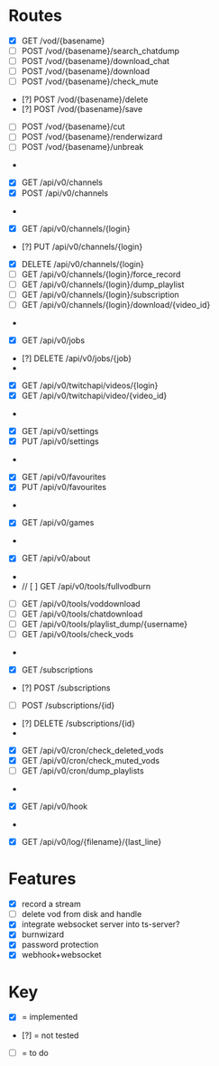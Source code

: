 # Routes
- [x] GET /vod/{basename}
- [ ] POST /vod/{basename}/search_chatdump
- [ ] POST /vod/{basename}/download_chat
- [ ] POST /vod/{basename}/download
- [ ] POST /vod/{basename}/check_mute
- [?] POST /vod/{basename}/delete
- [?] POST /vod/{basename}/save
- [ ] POST /vod/{basename}/cut
- [ ] POST /vod/{basename}/renderwizard
- [ ] POST /vod/{basename}/unbreak
- 
- [x] GET /api/v0/channels
- [x] POST /api/v0/channels
- 
- [x] GET /api/v0/channels/{login}
- [?] PUT /api/v0/channels/{login}
- [x] DELETE /api/v0/channels/{login}
- [ ] GET /api/v0/channels/{login}/force_record
- [ ] GET /api/v0/channels/{login}/dump_playlist
- [ ] GET /api/v0/channels/{login}/subscription
- [ ] GET /api/v0/channels/{login}/download/{video_id}
- 
- [x] GET /api/v0/jobs
- [?] DELETE /api/v0/jobs/{job}
- 
- [x] GET /api/v0/twitchapi/videos/{login}
- [x] GET /api/v0/twitchapi/video/{video_id}
- 
- [x] GET /api/v0/settings
- [x] PUT /api/v0/settings
- 
- [x] GET /api/v0/favourites
- [x] PUT /api/v0/favourites
- 
- [x] GET /api/v0/games
- 
- [x] GET /api/v0/about
- 
- // [ ] GET /api/v0/tools/fullvodburn
- [ ] GET /api/v0/tools/voddownload
- [ ] GET /api/v0/tools/chatdownload
- [ ] GET /api/v0/tools/playlist_dump/{username}
- [ ] GET /api/v0/tools/check_vods
- 
- [x] GET /subscriptions
- [?] POST /subscriptions
- [ ] POST /subscriptions/{id}
- [?] DELETE /subscriptions/{id}
- 
- [x] GET /api/v0/cron/check_deleted_vods
- [x] GET /api/v0/cron/check_muted_vods
- [ ] GET /api/v0/cron/dump_playlists
- 
- [x] GET /api/v0/hook
- 
- [x] GET /api/v0/log/{filename}/{last_line}


# Features
- [x] record a stream
- [ ] delete vod from disk and handle
- [x] integrate websocket server into ts-server?
- [x] burnwizard
- [x] password protection
- [x] webhook+websocket

# Key
- [x] = implemented
- [?] = not tested
- [ ] = to do

